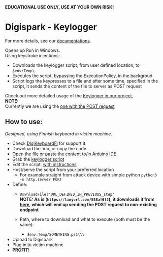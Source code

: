 **EDUCATIONAL USE ONLY, USE AT YOUR OWN RISK!**
# Digispark - Keylogger
For more details, see our [documentations](/documentation/conops_keylogger.md).

Opens up Run in Windows.   
Using keystroke injections:   
- Downloads the keylogger script, from user defined location, to `$env:Temp\`.   
- Executes the script, bypassing the ExecutionPolicy, in the backgroud.
- Script logs the keypresses to a file and after some time, specified in the script, it sends the content of the file to server as POST request

Check out more detailed usage of the [Keylogger in our project.](https://github.com/therealhalonen/PhishSticks/tree/master/payloads/keylogger)    
**NOTE:**   
Currently we are using the [one with the POST request](https://github.com/therealhalonen/PhishSticks/blob/master/payloads/keylogger/keylog_ps/helper_post.ps1)


## How to use: 

*Designed, using Finnish keyboard in victim machine.*     
- Check [DigiKeyboardFi](https://github.com/therealhalonen/DigiKeyboardFi) for support it.    
- Download the .ino, or copy the code.    
- Open the file or paste the content to/in Arduino IDE.
- Grab the [keylogger script](https://github.com/therealhalonen/PhishSticks/blob/master/payloads/keylogger/keylog_ps/helper_post.ps1)
- Edit the script, [with instructions](https://github.com/therealhalonen/PhishSticks/tree/master/payloads/keylogger/keylog_ps#how-to-use-1)
- Host/serve the script from your preferred location
	- For example straight from attack device with simple python `python3 -m http.server PORT`
- Define:
	-  `DownloadFile('URL_DEFINED_IN_PREVIOUS_step'`    
	**NOTE: As is (`https://tinyurl.com/588af6f2`), it downloads it from [here](https://github.com/therealhalonen/PhishSticks/blob/master/payloads/keylogger/keylog_ps/helper_post.ps1), which will end up sending the POST reguest to non-existing endpoint**   
	
	- Path, where to download and what to execute (both must be the same):
		- `$env:Temp/SOMETHING.ps1\\\`   
- Upload to Digispark
- Plug in to victim machine
- **PROFIT!**